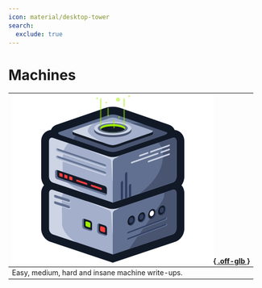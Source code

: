 ```yaml
---
icon: material/desktop-tower
search:
  exclude: true
---
```


# Machines

| [![](assets/logo.svg){ .off-glb }](https://app.hackthebox.com/machines) |
|:---|
| Easy, medium, hard and insane machine write-ups. |

